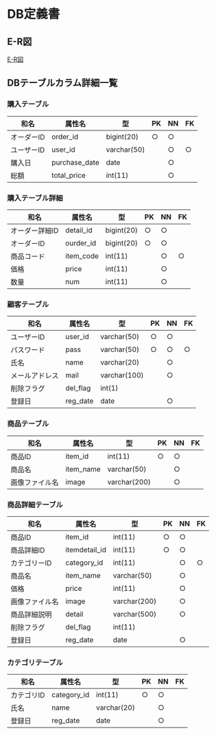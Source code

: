 # DB定義書
## E-R図
[E-R図](https://github.com/Aso2001152/2021sys-design/blob/main/Mypage(E-R%E5%9B%B3).md)

## DBテーブルカラム詳細一覧
### 購入テーブル
|和名|属性名|型|PK|NN|FK|
|----|-----|--|--|--|--|
|オーダーID|order_id|bigint(20)|○|○||
|ユーザーID|user_id|varchar(50)||○|○|
|購入日|purchase_date|date||○||
|総額|total_price|int(11)||○||

### 購入テーブル詳細
|和名|属性名|型|PK|NN|FK|
|----|-----|--|--|--|--|
|オーダー詳細ID|detail_id|bigint(20)|○|○||
|オーダーID|ourder_id|bigint(20)|○|○||
|商品コード|item_code|int(11)||○|○|
|価格|price|int(11)||○||
|数量|num|int(11)||○||

### 顧客テーブル
|和名|属性名|型|PK|NN|FK|
|----|-----|--|--|--|--|
|ユーザーID|user_id|varchar(50)|○|○||
|パスワード|pass|varchar(50)|○|○|○|
|氏名|name|varchar(20)||○||
|メールアドレス|mail|varchar(100)||○||
|削除フラグ|del_flag|int(1)||||
|登録日|reg_date|date||○||

### 商品テーブル
|和名|属性名|型|PK|NN|FK|
|----|-----|--|--|--|--|
|商品ID|item_id|int(11)|○|○||
|商品名|item_name|varchar(50)||○||
|画像ファイル名|image|varchar(200)||○||

### 商品詳細テーブル
|和名|属性名|型|PK|NN|FK|
|----|-----|--|--|--|--|
|商品ID|item_id|int(11)|○|○||
|商品詳細ID|itemdetail_id|int(11)|○|○||
|カテゴリーID|category_id|int(11)||○|○|
|商品名|item_name|varchar(50)||○||
|価格|price|int(11)||○||
|画像ファイル名|image|varchar(200)||○||
|商品詳細説明|detail|varchar(500)||○||
|削除フラグ|del_flag|int(11)||||
|登録日|reg_date|date||○||

### カテゴリテーブル
|和名|属性名|型|PK|NN|FK|
|----|-----|--|--|--|--|
|カテゴリID|category_id|int(11)|○|○||
|氏名|name|varchar(20)||○||
|登録日|reg_date|date||○||
